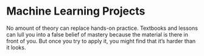 # Machine Learning Projects
No amount of theory can replace hands-on practice. Textbooks and lessons can lull you into a false belief of mastery because the material is there in front of you. But once you try to apply it, you might find that it’s harder than it looks.
